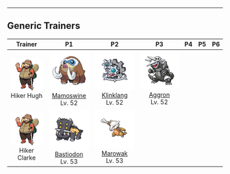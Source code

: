 ---

## Generic Trainers</h3>

| Trainer | P1 | P2 | P3 | P4 | P5 | P6 |
|:-------:|:--:|:--:|:--:|:--:|:--:|:--:|
| ![Hiker Hugh](../../assets/trainers/hiker.png)<br>Hiker Hugh | ![Mamoswine](../../assets/sprites/mamoswine/front.png)<br>[Mamoswine](../../pokemon/mamoswine.wild_md/)<br>Lv. 52 | ![Klinklang](../../assets/sprites/klinklang/front.png)<br>[Klinklang](../../pokemon/klinklang.wild_md/)<br>Lv. 52 | ![Aggron](../../assets/sprites/aggron/front.png)<br>[Aggron](../../pokemon/aggron.wild_md/)<br>Lv. 52 |
| ![Hiker Clarke](../../assets/trainers/hiker.png)<br>Hiker Clarke | ![Bastiodon](../../assets/sprites/bastiodon/front.png)<br>[Bastiodon](../../pokemon/bastiodon.wild_md/)<br>Lv. 53 | ![Marowak](../../assets/sprites/marowak/front.png)<br>[Marowak](../../pokemon/marowak.wild_md/)<br>Lv. 53 |

